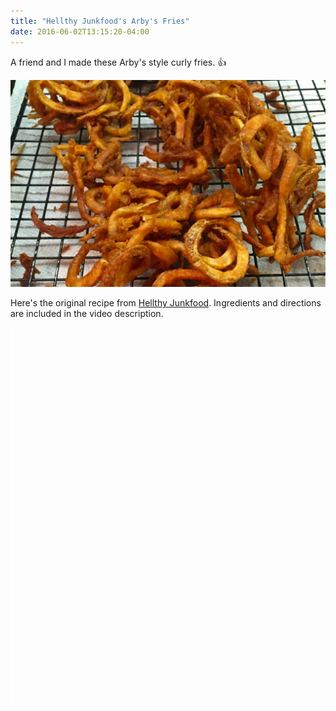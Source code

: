```yaml
---
title: "Hellthy Junkfood's Arby's Fries"
date: 2016-06-02T13:15:20-04:00
---
```


A friend and I made these Arby's style curly fries. :thumbsup:

![Arby's Style Curly Fries](/img/arbys-fries.png "Arby's Style Curly Fries")

Here's the original recipe from [Hellthy Junkfood](https://www.youtube.com/user/HellthyJunkFood). Ingredients and directions are included in the video description.

<div class='vidwrap'>
  <div class="h_iframe">
    <iframe height="600" width="2" class="video" src="//www.youtube.com/embed/4RFy3grxV7E" frameborder="0" allowfullscreen></iframe>
  </div>
</div>